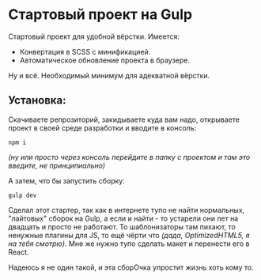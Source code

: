 # Стартовый проект на Gulp

Стартовый проект для удобной вёрстки. Имеется:

- Конвертация в SCSS с минификацией.
- Автоматическое обновление проекта в браузере.

Ну и всё. Необходимый минимум для адекватной вёрстки. 

## Установка:

Скачиваете репрозиторий, закидываете куда вам надо, открываете проект в своей среде разработки и вводите в консоль:
```
npm i
```
_(ну или просто через консоль перейдите в папку с проектом и там это введите, не принципиально)_

А затем, что бы запустить сборку:
```
gulp dev
```

Сделал этот стартер, так как в интернете тупо не найти нормальных, "лайтовых" сборок на Gulp, а если и найти - то устарели они лет на двадцать и просто не работают. То шаблонизаторы там пихают, то ненужные плагины для JS, то ещё чёрти что _(дада, OptimizedHTML5, я на тебя смотрю)_. Мне же нужно тупо сделать макет и перенести его в React.

Надеюсь я не один такой, и эта сборОчка упростит жизнь хоть кому то.
